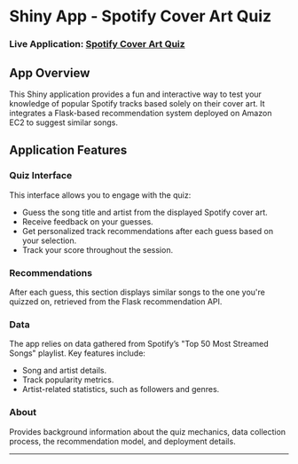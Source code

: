 # Shiny App - Spotify Cover Art Quiz

### Live Application: [Spotify Cover Art Quiz](https://dwen.shinyapps.io/spotify-cover-art-quiz/)

## App Overview

This Shiny application provides a fun and interactive way to test your knowledge of popular Spotify tracks based solely on their cover art. It integrates a Flask-based recommendation system deployed on Amazon EC2 to suggest similar songs.

## Application Features

### Quiz Interface

This interface allows you to engage with the quiz:

- Guess the song title and artist from the displayed Spotify cover art.
- Receive feedback on your guesses.
- Get personalized track recommendations after each guess based on your selection.
- Track your score throughout the session.

### Recommendations

After each guess, this section displays similar songs to the one you're quizzed on, retrieved from the Flask recommendation API.

### Data

The app relies on data gathered from Spotify’s "Top 50 Most Streamed Songs" playlist. Key features include:

- Song and artist details.
- Track popularity metrics.
- Artist-related statistics, such as followers and genres.

### About

Provides background information about the quiz mechanics, data collection process, the recommendation model, and deployment details.

---
